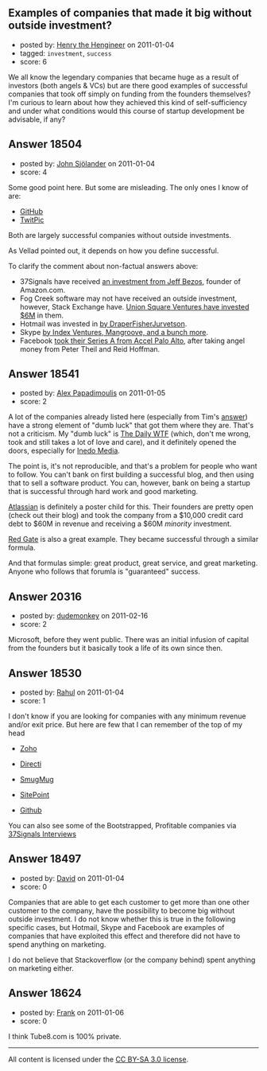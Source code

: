 ## Examples of companies that made it big without outside investment?

- posted by: [Henry the Hengineer](https://stackexchange.com/users/-1/1692-henry-the-hengineer) on 2011-01-04
- tagged: `investment`, `success`
- score: 6

We all know the legendary companies that became huge as a result of investors (both angels & VCs) but are there good examples of successful companies that took off simply on funding from the founders themselves? I'm curious to learn about how they achieved this kind of self-sufficiency and under what conditions would this course of startup development be advisable, if any?


## Answer 18504

- posted by: [John Sjölander](https://stackexchange.com/users/-1/5866-john-sj-lander) on 2011-01-04
- score: 4

<p>Some good point here. But some are misleading. The only ones I know of are:</p>

<ul>
<li><a href="https://github.com/" rel="nofollow">GitHub</a></li>
<li><a href="http://twitpic.com/" rel="nofollow">TwitPic</a></li>
</ul>

<p>Both are largely successful companies without outside investments.</p>

<p>As Vellad pointed out, it depends on how you define successful.</p>

<p>To clarify the comment about non-factual answers above:</p>

<ul>
<li>37Signals have received <a href="http://37signals.com/svn/archives2/bezos_expeditions_invests_in_37signals.php" rel="nofollow">an investment from Jeff Bezos</a>, founder of Amazon.com.</li>
<li>Fog Creek software may not have received an outside investment, however, Stack Exchange have. <a href="http://www.unionsquareventures.com/investments/index.php" rel="nofollow">Union Square Ventures have invested $6M</a> in them.</li>
<li>Hotmail was invested in <a href="http://en.wikipedia.org/wiki/Hotmail#History" rel="nofollow">by DraperFisherJurvetson</a>.</li>
<li>Skype <a href="http://www.crunchbase.com/company/skype" rel="nofollow">by Index Ventures, Mangroove, and a bunch more</a>.</li>
<li>Facebook <a href="http://www.crunchbase.com/company/facebook" rel="nofollow">took their Series A from Accel Palo Alto</a>, after taking angel money from Peter Theil and Reid Hoffman.</li>
</ul>



## Answer 18541

- posted by: [Alex Papadimoulis](https://stackexchange.com/users/-1/123-alex-papadimoulis) on 2011-01-05
- score: 2

A lot of the companies already listed here (especially from Tim's [answer](http://answers.onstartups.com/questions/18496/examples-of-companies-that-made-it-big-without-outside-investment/18498#18498)) have a strong element of "dumb luck" that got them where they are. That's not a criticism. My "dumb luck" is [The Daily WTF](http://thedailywtf.com/) (which, don't me wrong, took and still takes a lot of love and care), and it definitely opened the doors, especially for [Inedo Media](http://inedomedia.com/).

The point is, it's not reproducible, and that's a problem for people who want to follow. You can't bank on first building a successful blog, and then using that to sell a software product. You can, however, bank on being a startup that is successful through hard work and good marketing.

[Atlassian](http://atlassian.com/) is definitely a poster child for this. Their founders are pretty open (check out their blog) and took the company from a $10,000 credit card debt to $60M in revenue and receiving a $60M *minority* investment. 

[Red Gate](http://redgate.com/) is also a great example. They became successful through a similar formula.

And that formulas simple: great product, great service, and great marketing. Anyone who follows that forumla is "guaranteed" success. 


## Answer 20316

- posted by: [dudemonkey](https://stackexchange.com/users/-1/7659-dudemonkey) on 2011-02-16
- score: 2

Microsoft, before they went public.  There was an initial infusion of capital from the founders but it basically took a life of its own since then.


## Answer 18530

- posted by: [Rahul](https://stackexchange.com/users/-1/2109-rahul) on 2011-01-04
- score: 1

<p>I don't know if you are looking for companies with any minimum revenue and/or exit price. But here are few that I can remember of the top of my head</p>

<ul>
<li><p><a href="http://www.zoho.com/" rel="nofollow">Zoho</a></p></li>
<li><p><a href="http://techcrunch.com/2010/11/01/divyank-turakhia-directi-tctv/" rel="nofollow">Directi</a></p></li>
<li><p><a href="http://www.smugmug.com/" rel="nofollow">SmugMug</a></p></li>
<li><p><a href="http://www.sitepoint.com/" rel="nofollow">SitePoint</a></p></li>
<li><p><a href="https://github.com/" rel="nofollow">Github</a></p></li>
</ul>

<p>You can also see some of the Bootstrapped, Profitable companies via <a href="http://bit.ly/dXMZ77" rel="nofollow">37Signals Interviews</a></p>



## Answer 18497

- posted by: [David](https://stackexchange.com/users/-1/2684-david) on 2011-01-04
- score: 0

Companies that are able to get each customer to get more than one other customer to the company, have the possibility to become big without outside investment. I do not know whether this is true in the following specific cases, but Hotmail, Skype and Facebook are examples of companies that have exploited this effect and therefore did not have to spend anything on marketing.

I do not believe that Stackoverflow (or the company behind) spent anything on marketing either.


## Answer 18624

- posted by: [Frank](https://stackexchange.com/users/-1/4858-frank) on 2011-01-06
- score: 0

I think Tube8.com is 100% private. 



---

All content is licensed under the [CC BY-SA 3.0 license](https://creativecommons.org/licenses/by-sa/3.0/).
